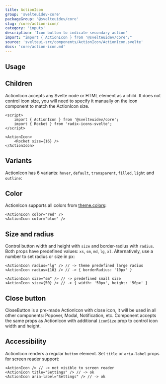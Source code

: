 ```yaml
---
title: ActionIcon
group: 'svelteuidev-core'
packageGroup: '@svelteuidev/core'
slug: /core/action-icon/
category: 'inputs'
description: 'Icon button to indicate secondary action'
import: "import { ActionIcon } from '@svelteuidev/core';"
source: 'svelteui-src/components/ActionIcon/ActionIcon.svelte'
docs: 'core/action-icon.md'
---
```


<script lang="ts">
  import { Demo, ActionIconDemos } from '@svelteuidev/demos';
  import { Heading } from 'components';
</script>

<Heading />

## Usage

<Demo demo={ActionIconDemos.configurator} />

## Children

ActionIcon accepts any Svelte node or HTML element as a child. It does not control icon size, you will need to specify it manually on the icon component to match the ActionIcon size.

```svelte
<script>
	import { ActionIcon } from '@svelteuidev/core';
	import { Rocket } from 'radix-icons-svelte';
</script>

<ActionIcon>
	<Rocket size={16} />
</ActionIcon>
```

## Variants

ActionIcon has 6 variants: `hover`, `default`, `transparent`, `filled`, `light` and `outline`:

<Demo demo={ActionIconDemos.variants} />

## Color

ActionIcon supports all colors from [theme.colors](theming/default-theme):

```svelte
<ActionIcon color="red" />
<ActionIcon color="blue" />
```

<Demo demo={ActionIconDemos.colors} />

## Size and radius

Control button width and height with `size` and border-radius with `radius`. Both props have predefined values: `xs`, `sm`, `md`, `lg`, `xl`. Alternatively, use a number to set radius or size in px:

```svelte
<ActionIcon radius="lg" /> // -> theme predefined large radius
<ActionIcon radius={10} /> // -> { borderRadius: '10px' }

<ActionIcon size="sm" /> // -> predefined small size
<ActionIcon size={50} /> // -> { width: '50px', height: '50px' }
```

## Close button

CloseButton is a pre-made ActionIcon with close icon, it will be used in all other components: Popover, Modal, Notification, etc. Component accepts the same props as ActionIcon with additional `iconSize` prop to control icon width and height.

<Demo demo={ActionIconDemos.close} />

## Accessibility

ActionIcon renders a regular `button` element. Set `title` or `aria-label` props for screen reader support:

```svelte
<ActionIcon /> // -> not visible to screen reader
<ActionIcon title="Settings" /> // -> ok
<ActionIcon aria-label="Settings" /> // -> ok
```

